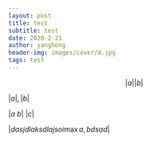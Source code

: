 ```yaml
---
layout: post
title: test
subtitle: test
date: 2020-2-21
author: yanghong
header-img: images/cover/8.jpg
tags: test 
---
```



$$
|a| |b|
$$


$|a|, |b|$



$|a$ $b|$ $|c|$





$|dasjdlaksdlajsoi \max {a, b} dsad|$

